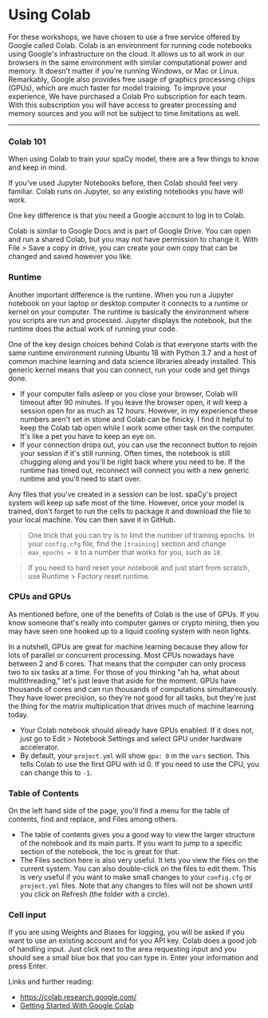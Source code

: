 Using Colab
=======================

For these workshops, we have chosen to use a free service offered by Google called Colab.  Colab is an environment for running code notebooks using Google's infrastructure on the cloud.  It allows us to all work in our browsers in the same environment with similar computational power and memory.  It doesn't matter if you're running Windows, or Mac or Linux.  Remarkably, Google also provides free usage of graphics processing chips (GPUs), which are much faster for model training.  To improve your experience, We have purchased a Colab Pro subscription for each team.  With this subscription you will have access to greater processing and memory sources and you will not be subject to time limitations as well. 


---

### Colab 101

When using Colab to train your spaCy model, there are a few things to know and keep in mind.


If you've used Jupyter Notebooks before, then Colab should feel very familiar.  Colab runs on Jupyter, so any existing notebooks you have will work.  

One key difference is that you need a Google account to log in to Colab. 

Colab is similar to Google Docs and is part of Google Drive. You can open and run a shared Colab, but you may not have permission to change it.  With File > Save a copy in drive, you can create your own copy that can be changed and saved however you like. 


### Runtime 

Another important difference is the runtime.  When you run a Jupyter notebook on your laptop or desktop computer it connects to a runtime or kernel on your computer.  The runtime is basically the environment  where you scripts are run and processed. Jupyter displays the notebook, but the runtime does the actual work of running your code. 

One of the key design choices behind Colab is that everyone starts with the same runtime environment  running Ubuntu 18 with Python 3.7 and a host of common machine learning and data science libraries already installed. This generic kernel means that you can connect, run your code and get things done. 
- If your computer falls asleep or you close your browser, Colab will timeout after 90 minutes.  If you leave the browser open, it will keep a session open for as much as 12 hours. However, in my experience these numbers aren't set in stone and Colab can be finicky.  I find it helpful to keep the Colab tab open while I work some other task on the computer. It's like a pet you have to keep an eye on.  
- If your connection drops out, you can use the reconnect button to rejoin your session if it's still running.  Often times, the notebook is still chugging along and you'll be right back where you need to be. If the runtime has timed out, reconnect will connect you with a new generic runtime and you'll need to start over.  

Any files that you've created in a session can be lost. spaCy's project system will keep up safe most of the time.  However, once your model is trained, don't forget to run the cells to package it and download the file to your local machine.  You can then save it in GitHub. 

> One trick that you can try is to limit the number of training epochs.  In your `config.cfg` file, find the `[training]` section and change `max_epochs = 0` to a number that works for you, such as `10`.

> If you need to hard reset your notebook and just start from scratch, use Runtime > Factory reset runtime.  


### CPUs and GPUs

As mentioned before, one of the benefits of Colab is the use of GPUs.  If you know someone that's really into computer games or crypto mining, then you may have seen one hooked up to a liquid cooling system with neon lights.

In a nutshell, GPUs are great for machine learning because they allow for lots of parallel or concurrent processing. Most CPUs nowadays have between 2 and 6 cores.  That means that the computer can only process two to six tasks at a time. For those of you thinking "ah ha, what about multithreading," let's just leave that aside for the moment. GPUs have thousands of cores and can run thousands of computations simultaneously. They have lower precision, so they're not good for all tasks, but they're just the thing for the matrix multiplication that drives much of machine learning today.  

- Your Colab notebook should already have GPUs enabled. If it does not, just go to Edit > Notebook Settings and select GPU under hardware accelerator.  
- By default, your `project.yml` will show `gpu: 0` in the `vars` section.  This tells Colab to use the first GPU with id 0.  If you need to use the CPU, you can change this to `-1`.


### Table of Contents 

On the left hand side of the page, you'll find a menu for the table of contents, find and replace, and Files among others. 

- The table of contents gives you a good way to view the larger structure of the notebook and its main parts.  If you want to jump to a specific section of the notebook, the toc is great for that. 
- The Files section here is also very useful.  It lets you view the files on the current system.  You can also double-click on the files to edit them.  This is very useful if you want to make small changes to your `config.cfg` or `project.yml` files. Note that any changes to files will not be shown until you click on Refresh (the folder with a circle).


### Cell input

If you are using Weights and Biases for logging, you will be asked if you want to use an existing account and for you API key.  Colab does a good job of handling input. Just click next to the area requesting input and you should see a small blue box that you can type in.  Enter your information and press Enter. 


Links and further reading: 
- https://colab.research.google.com/
- [Getting Started With Google Colab](https://towardsdatascience.com/getting-started-with-google-colab-f2fff97f594c)